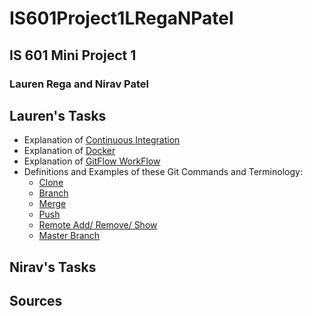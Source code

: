 # IS601Project1LRegaNPatel
## IS 601 Mini Project 1
### Lauren Rega and Nirav Patel

## Lauren's Tasks
- Explanation of [Continuous Integration](:/ContinuousIntegration.md)
- Explanation of [Docker](:/Docker.md)
- Explanation of [GitFlow WorkFlow](/GitFlowWorkFlow.md)
- Definitions and Examples of these Git Commands and Terminology:
  - [Clone](:/Clone.md)
  - [Branch](:/Branch.md)
  - [Merge](:/Merge.md)
  - [Push](/Push.md)
  - [Remote Add/ Remove/ Show](/RemoteAddRemoveShow.md)
  - [Master Branch](/MasterBranch.md)
  

## Nirav's Tasks


## Sources
